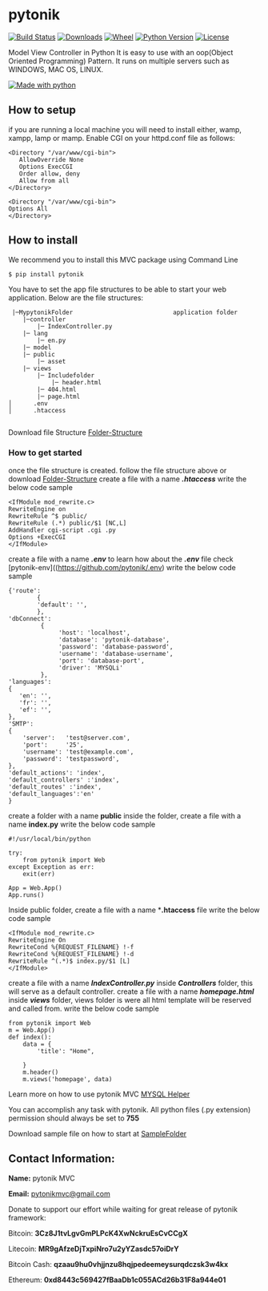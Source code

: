 # pytonik

[![Build Status](https://img.shields.io/pypi/v/pytonik)](https://pypi.python.org/pypi/pytonik)
[![Downloads](https://img.shields.io/pypi/dm/pytonik)](https://pypi.python.org/pypi/pytonik/)
[![Wheel](https://img.shields.io/pypi/wheel/pytonik.svg)](https://pypi.python.org/pypi/pytonik)
[![Python Version](https://img.shields.io/pypi/pyversions/pytonik)](https://pypi.python.org/pypi/pytonik)
[![License](https://img.shields.io/pypi/l/pytonik)](https://pypi.python.org/pypi/pytonik)

Model View Controller in Python
It is easy to use with an oop(Object Oriented Programming) Pattern.
It runs on multiple servers such as WINDOWS, MAC OS, LINUX.

[![Made with python](http://ForTheBadge.com/images/badges/made-with-python.svg)](https://pypi.python.org/pypi/pytonik)

## How to setup
if you are running a local machine you will need to install either, wamp, xampp, lamp or mamp. 
Enable CGI on your httpd.conf file as follows:
```
<Directory "/var/www/cgi-bin">
   AllowOverride None
   Options ExecCGI
   Order allow, deny
   Allow from all
</Directory>

<Directory "/var/www/cgi-bin">
Options All
</Directory>
```


## How to install

We recommend you to install this MVC package using Command Line
```
$ pip install pytonik
```

You have to set the app file structures to be able to start your web application.
Below are the file structures:

```
 |─MypytonikFolder                            application folder 
 	|─controller
		|─ IndexController.py 
 	|─ lang
		|─ en.py
 	|─ model
 	|─ public  
		|─ asset
 	|─ views                                   
		|─ Includefolder
			|─ header.html
		|─ 404.html
		|─ page.html
│      .env
│      .htaccess


```
Download file Structure [Folder-Structure](https://github.com/pytonik/Folder-Structure)

### How to get started
once the file structure is created. follow the file structure above or download [Folder-Structure](https://github.com/pytonik/Folder-Structure)
create a file with a name ***.htaccess***
write the below code sample

```
<IfModule mod_rewrite.c>
RewriteEngine on
RewriteRule ^$ public/
RewriteRule (.*) public/$1 [NC,L]
AddHandler cgi-script .cgi .py
Options +ExecCGI
</IfModule>
````

create a file with a name ***.env*** to learn how about the ***.env*** file check [pytonik-env]((https://github.com/pytonik/.env)
write the below code sample

```
{'route':
        {
        'default': '',
        },
'dbConnect':
         {
              'host': 'localhost',
              'database': 'pytonik-database',
              'password': 'database-password',
              'username': 'database-username',
              'port': 'database-port',
              'driver': 'MYSQLi'
         },
'languages':
{
   'en': '',
   'fr': '',
   'ef': '',
},
'SMTP':
{
    'server':   'test@server.com',
    'port':     '25',
    'username': 'test@example.com',
    'password': 'testpassword',
},
'default_actions': 'index',
'default_controllers' :'index',
'default_routes' :'index',
'default_languages':'en'
}

```

create a folder with a name **public** inside the folder, create a file with a name **index.py**
write the below code sample

```
#!/usr/local/bin/python

try:
    from pytonik import Web
except Exception as err:
    exit(err)

App = Web.App()
App.runs()
```

Inside public folder, create a file with a name ***.htaccess** file 
write the below code sample
```
<IfModule mod_rewrite.c>
RewriteEngine On
RewriteCond %{REQUEST_FILENAME} !-f
RewriteCond %{REQUEST_FILENAME} !-d
RewriteRule ^(.*)$ index.py/$1 [L]
</IfModule>
```
create a file with a name ***IndexController.py*** inside ***Controllers*** folder, this will serve as a default controller. 
create a file with a name ***homepage.html*** inside ***views*** folder, views folder is were all html template will be reserved and called from.
write the below code sample

```
from pytonik import Web
m = Web.App()
def index():
    data = {
        'title': "Home",
  
    }
    m.header()
    m.views('homepage', data)
```

Learn more on how to use pytonik MVC [MYSQL Helper](https://github.com/pytonik/pytonik_mysql_helper)

You can accomplish any task with pytonik. 
All python files (.py extension) permission should always be set to **755**

Download sample file on how to start at [SampleFolder](https://github.com/betacodings/SampleFolder)

## Contact Information: 

**Name:**  pytonik MVC

**Email:** pytonikmvc@gmail.com



Donate to support our effort while waiting for great release of pytonik framework:



Bitcoin: **3Cz8J1tvLgvGmPLPcK4XwNckruEsCvCCgX**

Litecoin: **MR9gAfzeDjTxpiNro7u2yYZasdc57oiDrY**

Bitcoin Cash: **qzaau9hu0vhjjnzu8hqjpedeemeysurqdczsk3w4kx**

Ethereum: **0xd8443c569427fBaaDb1c055ACd26b31F8a944e01**


